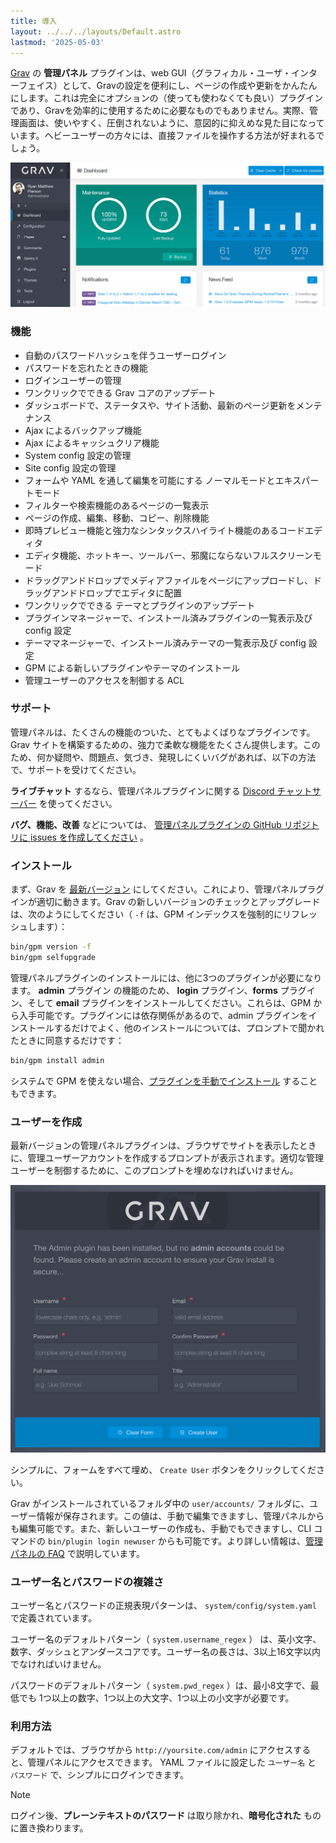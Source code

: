 ```yaml
---
title: 導入
layout: ../../../layouts/Default.astro
lastmod: '2025-05-03'
---
```

[Grav](https://github.com/getgrav/grav) の **管理パネル** プラグインは、web GUI（グラフィカル・ユーザ・インターフェイス）として、Gravの設定を便利にし、ページの作成や更新をかんたんにします。これは完全にオプションの（使っても使わなくても良い）プラグインであり、Gravを効率的に使用するために必要なものでもありません。実際、管理画面は、使いやすく、圧倒されないように、意図的に抑えめな見た目になっています。ヘビーユーザーの方々には、直接ファイルを操作する方法が好まれるでしょう。

![](admin-dashboard.png)

<h3 id="features">機能</h3>

* 自動のパスワードハッシュを伴うユーザーログイン
* パスワードを忘れたときの機能
* ログインユーザーの管理
* ワンクリックでできる Grav コアのアップデート
* ダッシュボードで、ステータスや、サイト活動、最新のページ更新をメンテナンス
* Ajax によるバックアップ機能
* Ajax によるキャッシュクリア機能
* System config 設定の管理
* Site config 設定の管理
* フォームや YAML を通して編集を可能にする ノーマルモードとエキスパートモード
* フィルターや検索機能のあるページの一覧表示
* ページの作成、編集、移動、コピー、削除機能
* 即時プレビュー機能と強力なシンタックスハイライト機能のあるコードエディタ
* エディタ機能、ホットキー、ツールバー、邪魔にならないフルスクリーンモード
* ドラッグアンドドロップでメディアファイルをページにアップロードし、ドラッグアンドドロップでエディタに配置
* ワンクリックでできる テーマとプラグインのアップデート
* プラグインマネージャーで、インストール済みプラグインの一覧表示及び config 設定
* テーママネージャーで、インストール済みテーマの一覧表示及び config 設定
* GPM による新しいプラグインやテーマのインストール
* 管理ユーザーのアクセスを制御する ACL

<h3 id="support">サポート</h3>

管理パネルは、たくさんの機能のついた、とてもよくばりなプラグインです。Grav サイトを構築するための、強力で柔軟な機能をたくさん提供します。このため、何か疑問や、問題点、気づき、発現しにくいバグがあれば、以下の方法で、サポートを受けてください。

**ライブチャット** するなら、管理パネルプラグインに関する [Discord チャットサーバー](https://chat.getgrav.org) を使ってください。

**バグ、機能、改善** などについては、 [管理パネルプラグインの GitHub リポジトリに issues を作成してください](https://github.com/getgrav/grav-plugin-admin) 。

<h3 id="installation">インストール</h3>

まず、Grav を [最新バージョン](../../01.basics/08.updates/#which-version-do-i-have/) にしてください。これにより、管理パネルプラグインが適切に動きます。Grav の新しいバージョンのチェックとアップグレードは、次のようにしてください（ `-f` は、GPM インデックスを強制的にリフレッシュします）：

```bash
bin/gpm version -f
bin/gpm selfupgrade
```

管理パネルプラグインのインストールには、他に3つのプラグインが必要になります。 **admin** プラグイン の機能のため、 **login** プラグイン、**forms** プラグイン、そして **email** プラグインをインストールしてください。これらは、GPM から入手可能です。プラグインには依存関係があるので、admin プラグインをインストールするだけでよく、他のインストールについては、プロンプトで聞かれたときに同意するだけです：

```bash
bin/gpm install admin
```

システムで GPM を使えない場合、[プラグインを手動でインストール](../09.faq/#manual-installation-of-admin) することもできます。

<h3 id="creating-a-user">ユーザーを作成</h3>

最新バージョンの管理パネルプラグインは、ブラウザでサイトを表示したときに、管理ユーザーアカウントを作成するプロンプトが表示されます。適切な管理ユーザーを制御するために、このプロンプトを埋めなければいけません。

![](new-user.png)

シンプルに、フォームをすべて埋め、 `Create User` ボタンをクリックしてください。

Grav がインストールされているフォルダ中の `user/accounts/` フォルダに、ユーザー情報が保存されます。この値は、手動で編集できますし、管理パネルからも編集可能です。また、新しいユーザーの作成も、手動でもできますし、CLI コマンドの `bin/plugin login newuser` からも可能です。より詳しい情報は、[管理パネルの FAQ](../09.faq/#adding-and-managing-users) で説明しています。

<h3 id="username-and-password-complexity">ユーザー名とパスワードの複雑さ</h3>

ユーザー名とパスワードの正規表現パターンは、 `system/config/system.yaml` で定義されています。

ユーザー名のデフォルトパターン（ `system.username_regex` ） は、英小文字、数字、ダッシュとアンダースコアです。ユーザー名の長さは、3以上16文字以内でなければいけません。

パスワードのデフォルトパターン（ `system.pwd_regex` ）は、最小8文字で、最低でも 1つ以上の数字、1つ以上の大文字、1つ以上の小文字が必要です。

<h3 id="usage">利用方法</h3>

デフォルトでは、ブラウザから `http://yoursite.com/admin` にアクセスすると、管理パネルにアクセスできます。 YAML ファイルに設定した `ユーザー名` と `パスワード` で、シンプルにログインできます。

> [!Note]  
> ログイン後、**プレーンテキストのパスワード** は取り除かれ、**暗号化された** ものに置き換わります。

